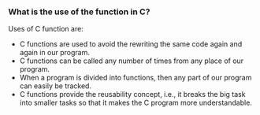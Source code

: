 ### What is the use of the function in C?
Uses of C function are:

- C functions are used to avoid the rewriting the same code again and again in our program.
- C functions can be called any number of times from any place of our program.
- When a program is divided into functions, then any part of our program can easily be tracked.
- C functions provide the reusability concept, i.e., it breaks the big task into smaller tasks so that it makes the C program more understandable.